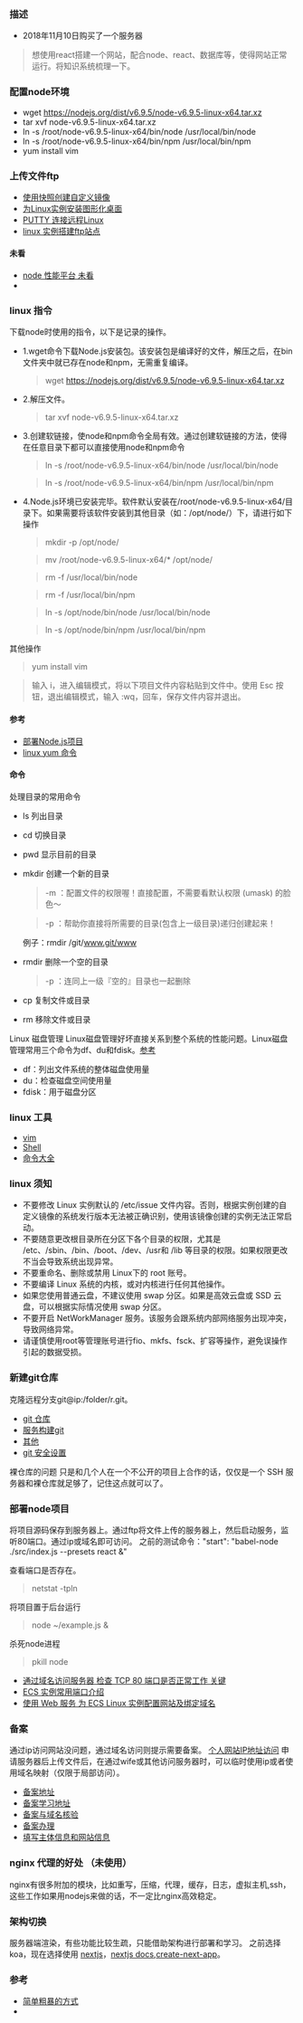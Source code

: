 ### 描述
* 2018年11月10日购买了一个服务器
> 想使用react搭建一个网站，配合node、react、数据库等，使得网站正常运行。将知识系统梳理一下。

### 配置node环境

* wget https://nodejs.org/dist/v6.9.5/node-v6.9.5-linux-x64.tar.xz
* tar xvf node-v6.9.5-linux-x64.tar.xz
* ln -s /root/node-v6.9.5-linux-x64/bin/node /usr/local/bin/node
* ln -s /root/node-v6.9.5-linux-x64/bin/npm /usr/local/bin/npm
* yum install vim

### 上传文件ftp
* [使用快照创建自定义镜像](https://help.aliyun.com/document_detail/25460.html?spm=5176.208355.1107600.25.2e872ca1ewX2Qe)
* [为Linux实例安装图形化桌面](https://help.aliyun.com/knowledge_detail/41227.html?spm=5176.11065259.1996646101.searchclickresult.6f1f2e7b5xOIvf)
* [PUTTY 连接远程Linux](https://yq.aliyun.com/articles/488830?spm=5176.10695662.1996646101.searchclickresult.2ea92ad7s8Nsqo)
* [linux 实例搭建ftp站点](https://help.aliyun.com/document_detail/92048.html?spm=a2c4g.11186623.6.861.45075ea5lzlClm)
  
#### 未看
* [node 性能平台 未看](https://www.aliyun.com/product/nodejs?spm=5176.10695662.1996646101.searchclickresult.631863eatKrzLF)
* 

### linux 指令

下载node时使用的指令，以下是记录的操作。
* 1.wget命令下载Node.js安装包。该安装包是编译好的文件，解压之后，在bin文件夹中就已存在node和npm，无需重复编译。
  >wget https://nodejs.org/dist/v6.9.5/node-v6.9.5-linux-x64.tar.xz
* 2.解压文件。
  >tar xvf node-v6.9.5-linux-x64.tar.xz
* 3.创建软链接，使node和npm命令全局有效。通过创建软链接的方法，使得在任意目录下都可以直接使用node和npm命令
  > ln -s /root/node-v6.9.5-linux-x64/bin/node /usr/local/bin/node

  > ln -s /root/node-v6.9.5-linux-x64/bin/npm /usr/local/bin/npm

* 4.Node.js环境已安装完毕。软件默认安装在/root/node-v6.9.5-linux-x64/目录下。如果需要将该软件安装到其他目录（如：/opt/node/）下，请进行如下操作
  > mkdir -p /opt/node/

  > mv /root/node-v6.9.5-linux-x64/* /opt/node/

  > rm -f /usr/local/bin/node

  > rm -f /usr/local/bin/npm

  > ln -s /opt/node/bin/node /usr/local/bin/node

  > ln -s /opt/node/bin/npm /usr/local/bin/npm

其他操作
> yum install vim

> 输入 i，进入编辑模式，将以下项目文件内容粘贴到文件中。使用 Esc 按钮，退出编辑模式，输入 :wq，回车，保存文件内容并退出。

#### 参考
* [部署Node.js项目](https://help.aliyun.com/document_detail/50775.html?spm=a2c4g.11174283.3.7.7bb952fe3bv2Vl)
* [linux yum 命令](http://www.runoob.com/linux/linux-yum.html)
#### 命令
处理目录的常用命令
* ls 列出目录
  
* cd 切换目录
* pwd 显示目前的目录
* mkdir 创建一个新的目录
  > -m ：配置文件的权限喔！直接配置，不需要看默认权限 (umask) 的脸色～

  > -p ：帮助你直接将所需要的目录(包含上一级目录)递归创建起来！

  例子：rmdir /git/www.git/www

* rmdir 删除一个空的目录
  >-p ：连同上一级『空的』目录也一起删除

* cp 复制文件或目录
* rm 移除文件或目录

Linux 磁盘管理
Linux磁盘管理好坏直接关系到整个系统的性能问题。Linux磁盘管理常用三个命令为df、du和fdisk。[参考](http://www.runoob.com/linux/linux-filesystem.html)

* df：列出文件系统的整体磁盘使用量
* du：检查磁盘空间使用量
* fdisk：用于磁盘分区

### linux 工具
* [vim](http://www.runoob.com/linux/linux-vim.html)
* [Shell](http://www.runoob.com/linux/linux-shell.html)
* [命令大全](http://www.runoob.com/linux/linux-command-manual.html)

### linux 须知
* 不要修改 Linux 实例默认的 /etc/issue 文件内容。否则，根据实例创建的自定义镜像的系统发行版本无法被正确识别，使用该镜像创建的实例无法正常启动。
* 不要随意更改根目录所在分区下各个目录的权限，尤其是 /etc、/sbin、/bin、/boot、/dev、/usr和 /lib 等目录的权限。如果权限更改不当会导致系统出现异常。
* 不要重命名、删除或禁用 Linux下的 root 账号。
* 不要编译 Linux 系统的内核，或对内核进行任何其他操作。
* 如果您使用普通云盘，不建议使用 swap 分区。如果是高效云盘或 SSD 云盘，可以根据实际情况使用 swap 分区。
* 不要开启 NetWorkManager 服务。该服务会跟系统内部网络服务出现冲突，导致网络异常。
* 请谨慎使用root等管理账号进行fio、mkfs、fsck、扩容等操作，避免误操作引起的数据受损。


### 新建git仓库
克隆远程分支git@ip:/folder/r.git。

* [git 仓库](https://blog.csdn.net/myzht1122/article/details/79261459)
* [服务构建git](https://git-scm.com/book/zh/v2/%E6%9C%8D%E5%8A%A1%E5%99%A8%E4%B8%8A%E7%9A%84-Git-%E5%9C%A8%E6%9C%8D%E5%8A%A1%E5%99%A8%E4%B8%8A%E6%90%AD%E5%BB%BA-Git)
* [其他](https://www.cnblogs.com/dee0912/p/5815267.html)
* [git 安全设置](https://www.cnblogs.com/stdupanda/p/9134223.html)

裸仓库的问题
只是和几个人在一个不公开的项目上合作的话，仅仅是一个 SSH 服务器和裸仓库就足够了，记住这点就可以了。

### 部署node项目
将项目源码保存到服务器上。通过ftp将文件上传的服务器上，然后启动服务，监听80端口。通过ip或域名即可访问。
之前的测试命令："start": "babel-node ./src/index.js --presets react &"

查看端口是否存在。
 > netstat -tpln

将项目置于后台运行
> node ~/example.js & 

杀死node进程
> pkill node


* [通过域名访问服务器 检查 TCP 80 端口是否正常工作 关键](https://help.aliyun.com/knowledge_detail/59367.html#centos)
* [ECS 实例常用端口介绍](https://help.aliyun.com/knowledge_detail/40724.html?spm=a2c4g.11186623.6.733.43a64f0f316Ww8)
* [使用 Web 服务 为 ECS Linux 实例配置网站及绑定域名](https://help.aliyun.com/knowledge_detail/41091.html?spm=5176.11065259.1996646101.searchclickresult.679b5617FL5AkU)


### 备案
通过ip访问网站没问题，通过域名访问则提示需要备案。
[个人网站IP地址访问](http://47.105.180.139/) 申请服务器后上传文件后，在通过wife或其他访问服务器时，可以临时使用ip或者使用域名映射（仅限于局部访问）。
* [备案地址](https://beian.aliyun.com/)
* [备案学习地址](https://help.aliyun.com/learn/learningpath/icpfiling.html?spm=a2c4g.11186623.2.9.1b3362d5H1fyuV)
* [备案与域名核验](https://help.aliyun.com/knowledge_detail/64289.html?spm=5176.8087400.631756.1.379a15c9LNzPlr)
* [备案办理](https://beian.aliyun.com/order/orderInfoDetail.htm?spm=a3c00.7621332.a3c20.11.1b0934OO34OOQ3&baOrderId=2018539473561)
* [填写主体信息和网站信息](https://help.aliyun.com/knowledge_detail/36948.html#concept_lcr_xrl_zdb__section_rdk_mvr_zdb)

### nginx 代理的好处 （未使用）
nginx有很多附加的模块，比如重写，压缩，代理，缓存，日志，虚拟主机,ssh，这些工作如果用nodejs来做的话，不一定比nginx高效稳定。

### 架构切换
服务器端渲染，有些功能比较生疏，只能借助架构进行部署和学习。
之前选择koa，现在选择使用 [nextjs](https://github.com/zeit/next.js)，[nextjs docs](https://nextjs.org/docs),[create-next-app](https://github.com/segmentio/create-next-app)。

### 参考
* [简单粗暴的方式](https://www.fullstackreact.com/articles/using-create-react-app-with-a-server/)
* 